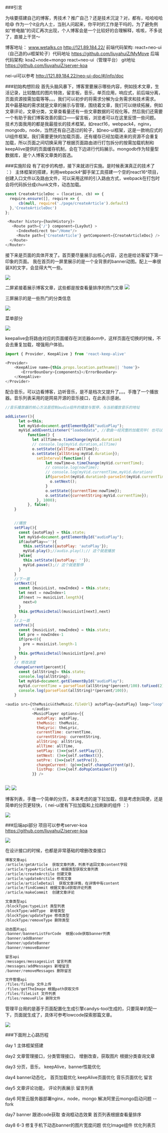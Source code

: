 ###引言

为啥要搭建自己的博客，秀技术？推广自己？还是技术沉淀？对，都有，哈哈哈哈哈😄
作为一个it业内人士，当别人问起来，你平时的工作是干吗的，为了避免例如“修电脑”的词汇再次出现，个人博客会是一个比较好的合理解释，咳咳，不多说了，直接上干货～

博客地址： www.wetalks.cn  http://121.89.184.22/
前端代码架构:  react+neo-ui（自己造的ui框架轮子）代码地址 https://github.com/liuyahuiZ/MyMove
后端代码架构:  koa2+node+mongo   react+neo-ui（管理平台） git地址 https://github.com/liuyahuiZ/server-koa

nei-ui可以参考 http://121.89.184.22/neo-ui-doc/#/info/doc

###初始构想阶段
首先头脑风暴下，博客里要展示哪些内容，例如技术文章，生活记录，比较酷炫的图片特效，留言板，音乐，单页应用，响应式，前后端分离，页面资源按需加载等等。。。我们可以初步的将需求分解为业务需求和技术需求。
其中最基础的需求就是文章的展示与管理，围绕着文章，我们可以继续拓展，例如文章评论，文章分类，文章查看量还有一些文章数据的可视化等。然后我们还需要一个有助于我们博客改善的窗口——留言板，浏览者可以在这里反馈一些问题。
技术方面我用的都是我最擅长的技术框架。如react16，webpack4，nginx，mongodb，node，当然还有自己造过的轮子，如neo-ui框架，这是一款响应式的UI组件框架。我们需要更快的加载页面，还有缓存已经加载进来的资源不会重复加载，所以页面之间切换采用了根据页面路由进行打包拆分的按需加载机制和keepAlive提供的页面缓存机制，会在下边进行代码展示。mongodb作为轻量型数据库，是个人博客文章类的首选。

###实施阶段
有了初步的构想，接下来就进行实施。是时候表演真正的技术了 ：）
主体框架的搭建，利用webpack4^脚手架工具搭建一个空的react16^项目，创建入口文件以及路由文件，可以采用这样的引入路由方式，webpack在打包时会将代码拆分成chunk文件，动态加载。

```js
const CreateArticleDoc = (location, cb) => {
  require.ensure([], require => {
      cb(null, require('./page/createArticle').default)
  },'CreateArticleDoc')
};

 <Router history={hashHistory}>
   <Route path={'/'} component={LayOut} >
     <IndexRedirect to="/Home"/>
     <Route path={'CreateArticle'} getComponent={CreateArticleDoc} />
  </Route>
</Router>

```

接下来是页面的具体开发了。首页要尽量展示出核心内容，这也是给访客留下第一印象的页面。
我在首页的一屏里展示的是一个全背景的banner动图。配上一串很装X的文字，会显得大气一些。

<img src='http://121.89.184.22/nodeApi/files/getTheImage?path=/uploads/2020-5-26/15904790457308.png'>


二屏紧接着展示博客文章，这些都是按查看量排序的热门文章
<img src='http://121.89.184.22/nodeApi/files/getTheImage?path=/uploads/2020-5-26/15904778455318.png'>

三屏展示的是一些热门的分类信息

<img src='http://121.89.184.22/nodeApi/files/getTheImage?path=/uploads/2020-5-26/1590478054648.png'>

菜单部分

<img src='http://121.89.184.22/nodeApi/files/getTheImage?path=/uploads/2020-5-26/15904781899557.png'>

keepalive会将路由对应的页面缓存在浏览器dom中，这样页面在切换的时候，不会去重复加载，增强用户体验。

```js
import { Provider, KeepAlive } from 'react-keep-alive'

<Provider>
    <KeepAlive name={this.props.location.pathname|| 'home'}>
       <ErrorBounDary>{components}</ErrorBounDary>
    </KeepAlive>
</Provider>
```

配合音乐，可以边看博客，边听音乐，是不是档次又提升了。。。手撸了一个播放器。音乐列表采用的是网易开源的音乐接口，在此表示感谢。

```js
//音乐播放器的核心方法是控制audio组件的播放与暂停，与当前播放音乐的地址

addListenr(){
      let o=this;
      let myVid=document.getElementById("audioPlay");
      myVid.addEventListener("loadeddata", //歌曲一经完整的加载完毕( 也可以写成上面提到的那些事件类型)
          function() {
            let allTime=o.timeChange(myVid.duration)
            // console.log(myVid.duration,allTime)
            o.setState({allTime:allTime});
            o.setState({allString:myVid.duration});
              setInterval(function() {
                  let nowTime=o.timeChange(myVid.currentTime);
                  // console.log(nowTime);
                  // console.log(myVid.currentTime,myVid.duration)
                  if(parseInt(myVid.duration)-parseInt(myVid.currentTime)<=2){
                    o.setNext();
                  }
                  o.setState({currentTime:nowTime});
                  o.setState({currentString:myVid.currentTime});
              }, 1000);
          }, false);
    }

    
    //播放
    setPlay(){
      const {autoPlay} = this.state;
      let myVid=document.getElementById("audioPlay");
      if(autoPlay==''){
        this.setState({autoPlay: 'autoPlay'});
        myVid.play();//audio.play();// 这个就是播放
      }else{
        this.setState({autoPlay: ''});
        myVid.pause();// 这个就是暂停
      }
    }
    //下一首
    setNext(){
      const {musicList, nowIndex} = this.state;
      let next = nowIndex+1
      if(next >= musicList.length){
        next=0
      }
      this.getMusicDetail(musicList[next],next)
    }
    //上一首
    setPre(){
      const {musicList, nowIndex} = this.state;
      let pre = nowIndex-1
      if(pre<0){
        pre = musicList.length-1
      }
      this.getMusicDetail(musicList[pre],pre)
    }
    // 修改进度
    changeCurrent(percent){
      const {allString}= this.state;
      console.log(allString);
      let myVid=document.getElementById("audioPlay");
      myVid.currentTime = parseFloat(allString*(percent/100).toFixed(2));
      console.log(parseFloat(allString)*(percent/100));
    }
    
<audio src={theMusic&&theMusic.fileUrl} autoPlay={autoPlay} loop="loop" id="audioPlay" >
            </audio>
            <MusicPlayer options={{
              autoPlay: autoPlay,
              theMusic: theMusic,
              theLyric: theLyric,
              currentTime: currentTime, 
              currentString: currentString, 
              allString: allString, 
              allTime: allTime,
              setPlay: ()=>{self.setPlay()},
              setNext: ()=>{self.setNext()},
              setPre: ()=>{self.setPre()},
              changeCurrent: (p)=>{self.changeCurrent(p)},
              listPop: ()=>{self.doPopContainer()}
            }} />



```

<img src='http://121.89.184.22/nodeApi/files/getTheImage?path=/uploads/2020-5-26/15904791511416.png'>

<img src='http://121.89.184.22/nodeApi/files/getTheImage?path=/uploads/2020-5-26/15904791748172.png'>

博客列表，手撸一个简单的分页，本来考虑的是下拉加载，但是考虑到简便，还是简单的分页更轻快，（ nei-ui里有下拉加载和上拉刷新的组件  ：）

<img src='http://121.89.184.22/nodeApi/files/getTheImage?path=/uploads/2020-5-26/15904784496846.png'>


###后端api部分
项目可以参考server-koa https://github.com/liuyahuiZ/server-koa

<img src='http://121.89.184.22/nodeApi/files/getTheImage?path=/uploads/2020-5-26/15904785852372.png'>

在设计接口的时候，也都是非常基础的增删改查接口

```js
博客文章api
/article/getArticle  获取文章列表，列表不返回文章content字段
/article/typeArticleList 根据类型获取文章列表
/article/createArctile 创建文章
/article/updateArctile 修改文章
/article/articleDetail  获取文章详情，在详情中有content
/article/findCommit 根据文章id获取评论列表
/article/makeCommit  创建文章评论

文章类型api
/blockType/typeList 类型列表
/blockType/addType  新增类型
/blockType/updateType 修改类型
/blockType/removeType 删除类型

动态图片api
/banner/bannerListForCode  根据code获取banner列表
/banner/addBanner
/banner/updateBanner
/banner/removeBanner

留言api
/messages/messagesList 留言列表
/messages/addMessages 新增留言
/banner/removeMessages 删除留言

文件管理api
/files/fileUp 文件上传
/files/getTheImage 根据path获取文件
/files/fileList 文件列表
/files/removeFile 删除文件
```


管理平台用的是基于页面配置化生成引擎candys-tool生成的，只要简单的配一下，页面就生成了，具体可参考lowcode探索那篇文章。

<img src='http://121.89.184.22/nodeApi/files/getTheImage?path=/uploads/2020-5-26/15904785367969.png'>


###下面附上心路历程

day 1 
主体框架搭建

day2
文章管理接口，分类管理接口， 增删改查，获取图片
根据分类查询文章

day3
分页，音乐， keepAlive，banner性能优化


day4
 banner动态化，
首页加载优化
keepAlive页面优化
音乐页面优化
留言

day5 
文章评论功能，
评论列表展示
留言列表

day6 
阿里云服务器部署nginx，node，mongo
解决阿里云mongo启动问题 --fork

day7 
banner 跟进code获取
查询框动态效果
首页列表根据查看量排序

day8 6-3
修复手机下动态banner的图片宽度问题
优化Image组件
优化列表页
